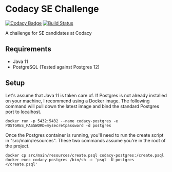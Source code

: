 # Codacy SE Challenge

[![Codacy Badge](https://api.codacy.com/project/badge/Grade/5535167864f54c8387df05d55df077e3)](https://www.codacy.com/manual/putman.dan/codacy-se-java?utm_source=github.com&amp;utm_medium=referral&amp;utm_content=dputman/codacy-se-java&amp;utm_campaign=Badge_Grade)
[![Build Status](https://travis-ci.org/dputman/codacy-se-java.svg?branch=master)](https://travis-ci.org/dputman/codacy-se-java)

A challenge for SE candidates at Codacy

## Requirements

* Java 11
* PostgreSQL (Tested against Postgres 12)


## Setup

Let's assume that Java 11 is taken care of.
If Postgres is not already installed on your machine, I recommend using a Docker image. The following command will pull down the latest image and bind the standard Postgres port to localhost.

```
docker run -p 5432:5432 --name codacy-postgres -e POSTGRES_PASSWORD=mysecretpassword -d postgres
```

Once the Postgres container is running, you'll need to run the create script in "src/main/resources". These two commands assume you're in the root of the project.

```
docker cp src/main/resources/create.psql codacy-postgres:/create.psql
docker exec codacy-postgres /bin/sh -c 'psql -U postgres </create.psql'
```